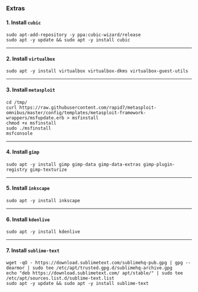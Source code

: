 ### Extras

#### 1. Install `cubic`

```shell
sudo apt-add-repository -y ppa:cubic-wizard/release
sudo apt -y update && sudo apt -y install cubic
```

* * *

#### 2. Install `virtualbox`

```shell
sudo apt -y install virtualbox virtualbox-dkms virtualbox-guest-utils
```

* * *

#### 3. Install `metasploit`

```shell
cd /tmp/
curl https://raw.githubusercontent.com/rapid7/metasploit-omnibus/master/config/templates/metasploit-framework-wrappers/msfupdate.erb > msfinstall
chmod +x msfinstall
sudo ./msfinstall
msfconsole
```

* * *

#### 4. Install `gimp`

```shell
sudo apt -y install gimp gimp-data gimp-data-extras gimp-plugin-registry gimp-texturize
```

* * *

#### 5. Install `inkscape`

```shell
sudo apt -y install inkscape
```

* * *

#### 6. Install `kdenlive`

```shell
sudo apt -y install kdenlive
```

* * *

#### 7. Install `sublime-text`

```shell
wget -qO - https://download.sublimetext.com/sublimehq-pub.gpg | gpg --dearmor | sudo tee /etc/apt/trusted.gpg.d/sublimehq-archive.gpg
echo "deb https://download.sublimetext.com/ apt/stable/" | sudo tee /etc/apt/sources.list.d/sublime-text.list
sudo apt -y update && sudo apt -y install sublime-text 
```
